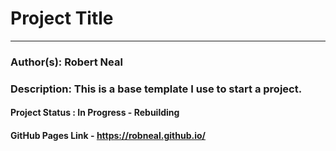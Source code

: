 # Project Title 

---

### Author(s): Robert Neal 

### Description: This is a base template I use to start a project.  

#### Project Status : In Progress - Rebuilding

#### GitHub Pages Link - https://robneal.github.io/